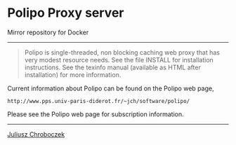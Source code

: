 # Polipo Proxy server

Mirror repository for Docker

---

> Polipo is single-threaded, non blocking caching web proxy that has
> very modest resource needs.  See the file INSTALL for installation
> instructions.  See the texinfo manual (available as HTML after
> installation) for more information.

Current information about Polipo can be found on the Polipo web page,

    http://www.pps.univ-paris-diderot.fr/~jch/software/polipo/

Please see the Polipo web page for subscription information.

---

[Juliusz Chroboczek](<jch@pps.univ-paris-diderot.fr>)
